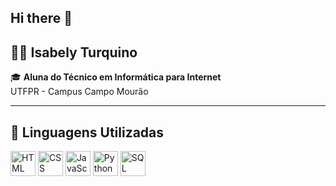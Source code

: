 ## Hi there 👋

## 👩‍💻 Isabely Turquino

🎓 **Aluna do Técnico em Informática para Internet**  
UTFPR - Campus Campo Mourão  

---

## 🚀 Linguagens Utilizadas
<div>
    <img src="https://cdn.jsdelivr.net/gh/devicons/devicon/icons/html5/html5-original.svg" alt="HTML" width="40" height="40"/>
    <img src="https://cdn.jsdelivr.net/gh/devicons/devicon/icons/css3/css3-original.svg" alt="CSS" width="40" height="40"/>
    <img src="https://cdn.jsdelivr.net/gh/devicons/devicon/icons/javascript/javascript-original.svg" alt="JavaScript" width="40" height="40"/>
    <img src="https://cdn.jsdelivr.net/gh/devicons/devicon/icons/python/python-original.svg" alt="Python" width="40" height="40"/>
    <img src="https://cdn.jsdelivr.net/gh/devicons/devicon/icons/mysql/mysql-original.svg" alt="SQL" width="40" height="40"/>
</div>
